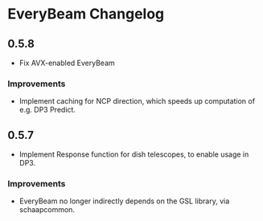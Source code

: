 # EveryBeam Changelog

## 0.5.8

- Fix AVX-enabled EveryBeam

### Improvements

- Implement caching for NCP direction, which speeds up computation of e.g. DP3 Predict.

## 0.5.7
- Implement Response function for dish telescopes, to enable usage in DP3.

### Improvements
- EveryBeam no longer indirectly depends on the GSL library, via schaapcommon.
